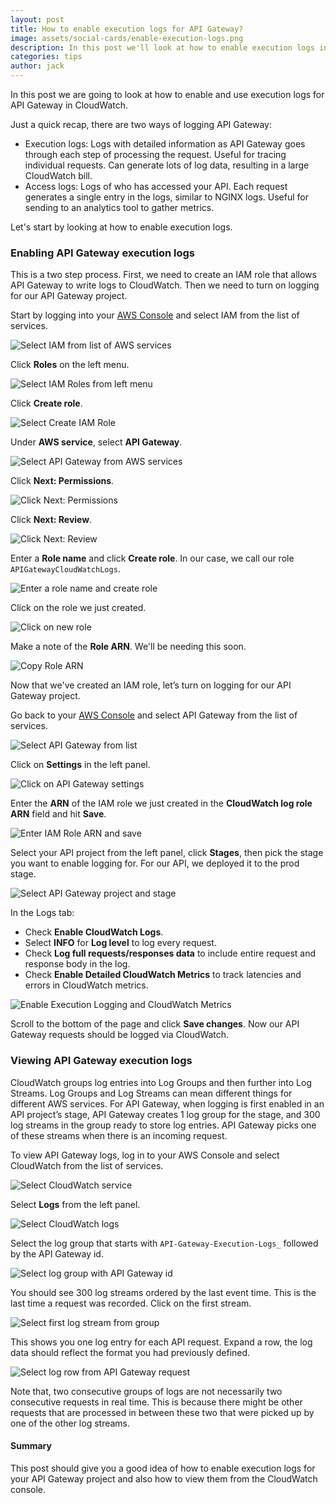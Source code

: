 ```yaml
---
layout: post
title: How to enable execution logs for API Gateway?
image: assets/social-cards/enable-execution-logs.png
description: In this post we'll look at how to enable execution logs in API Gateway by creating an IAM role to allow API Gateway to log to CloudWatch. We'll also look at how to view API Gateway execution logs in the CloudWatch console by using the log groups and log streams that are created. 
categories: tips
author: jack
---
```


In this post we are going to look at how to enable and use execution logs for API Gateway in CloudWatch.

Just a quick recap, there are two ways of logging API Gateway:

- Execution logs: Logs with detailed information as API Gateway goes through each step of processing the request. Useful for tracing individual requests. Can generate lots of log data, resulting in a large CloudWatch bill.
- Access logs: Logs of who has accessed your API. Each request generates a single entry in the logs, similar to NGINX logs. Useful for sending to an analytics tool to gather metrics.

Let's start by looking at how to enable execution logs.


### Enabling API Gateway execution logs

This is a two step process. First, we need to create an IAM role that allows API Gateway to write logs to CloudWatch. Then we need to turn on logging for our API Gateway project.

Start by logging into your [AWS Console](https://console.aws.amazon.com/) and select IAM from the list of services.

![Select IAM from list of AWS services](https://d33wubrfki0l68.cloudfront.net/07bc0503a7d837f6f3c284b498d225b58dac783f/aa9a2/assets/logging/select-iam-service.png)

Click **Roles** on the left menu.

![Select IAM Roles from left menu](https://d33wubrfki0l68.cloudfront.net/fbc6e501d1350a7177a00cf593d0749d14c6e326/b3770/assets/logging/select-iam-roles.png)

Click **Create role**.

![Select Create IAM Role](https://d33wubrfki0l68.cloudfront.net/8857bba78f8b2c909a80d8989788fc254d433c3f/267bd/assets/logging/select-create-iam-role.png)

Under **AWS service**, select **API Gateway**.

![Select API Gateway from AWS services](https://d33wubrfki0l68.cloudfront.net/6f777a1046a80b7b200b64b1e971330191e7f3fe/49e68/assets/logging/select-api-gateway-iam-role.png)

Click **Next: Permissions**.

![Click Next: Permissions](https://d33wubrfki0l68.cloudfront.net/f29c9b06f7b09832dd25f788fac7cebcfc94a866/164f3/assets/logging/select-iam-role-attach-permissions.png)

Click **Next: Review**.

![Click Next: Review](https://d33wubrfki0l68.cloudfront.net/ebbba71519556778ac91a19fcc0c40421084c7d8/a8471/assets/logging/select-review-iam-role.png)

Enter a **Role name** and click **Create role**. In our case, we call our role `APIGatewayCloudWatchLogs`.

![Enter a role name and create role](https://d33wubrfki0l68.cloudfront.net/d7cee9dcd3dc60673426940c059c9f1fe1ff6698/a7390/assets/logging/fill-in-iam-role-info.png)

Click on the role we just created.

![Click on new role](https://d33wubrfki0l68.cloudfront.net/8c66c2eeacb2a0e946276671988746a0f1ad23e8/66076/assets/logging/select-created-api-gateway-iam-role.png)

Make a note of the **Role ARN**. We'll be needing this soon.

![Copy Role ARN](https://d33wubrfki0l68.cloudfront.net/f308acfc467e0e31b2543785e62ee37170289bb9/1d8c5/assets/logging/iam-role-arn.png)

Now that we've created an IAM role, let’s turn on logging for our API Gateway project.

Go back to your [AWS Console](https://console.aws.amazon.com/) and select API Gateway from the list of services.

![Select API Gateway from list](https://d33wubrfki0l68.cloudfront.net/43d4ff3647df55040a6b5e34df09aa3bdd45a059/9bc20/assets/logging/select-api-gateway-service.png)

Click on **Settings** in the left panel.

![Click on API Gateway settings](https://d33wubrfki0l68.cloudfront.net/e6fc71499ce75b914437ee6cba01b236c32569c8/2bc8b/assets/logging/select-api-gateway-settings.png)

Enter the **ARN** of the IAM role we just created in the **CloudWatch log role ARN** field and hit **Save**.

![Enter IAM Role ARN and save](https://d33wubrfki0l68.cloudfront.net/9915ca6535e00478ea77b6bce1c8a136b9ddb4b0/af784/assets/logging/fill-in-api-gateway-cloudwatch-info.png)

Select your API project from the left panel, click **Stages**, then pick the stage you want to enable logging for. For our API, we deployed it to the prod stage.

![Select API Gateway project and stage](https://d33wubrfki0l68.cloudfront.net/53d1bb6c9e74b004b5649e277f6de98ce6359711/a5705/assets/logging/select-api-gateway-stage.png)

In the Logs tab:

- Check **Enable CloudWatch Logs**.
- Select **INFO** for **Log level** to log every request.
- Check **Log full requests/responses data** to include entire request and response body in the log.
- Check **Enable Detailed CloudWatch Metrics** to track latencies and errors in CloudWatch metrics.

![Enable Execution Logging and CloudWatch Metrics](https://d33wubrfki0l68.cloudfront.net/dc97716952073a07ec44dcb9cd7f7745d50279f3/12709/assets/logging/fill-in-api-gateway-logging-info.png)

Scroll to the bottom of the page and click **Save changes**. Now our API Gateway requests should be logged via CloudWatch.


### Viewing API Gateway execution logs

CloudWatch groups log entries into Log Groups and then further into Log Streams. Log Groups and Log Streams can mean different things for different AWS services. For API Gateway, when logging is first enabled in an API project’s stage, API Gateway creates 1 log group for the stage, and 300 log streams in the group ready to store log entries. API Gateway picks one of these streams when there is an incoming request.

To view API Gateway logs, log in to your AWS Console and select CloudWatch from the list of services.

![Select CloudWatch service](https://d33wubrfki0l68.cloudfront.net/eff00ffdc2b2680ebeeac8c09db64c1db8431d29/e69b0/assets/logging/select-cloudwatch-service.png)

Select **Logs** from the left panel.

![Select CloudWatch logs](https://d33wubrfki0l68.cloudfront.net/93be646196ce32a9e020f95e53a2a5d62c4a4df9/bfcbc/assets/logging/select-cloudwatch-logs.png)

Select the log group that starts with `API-Gateway-Execution-Logs_` followed by the API Gateway id.

![Select log group with API Gateway id](https://d33wubrfki0l68.cloudfront.net/8d0374141cef8e64b57ef4380a9bbc70c4bfcf35/1cc29/assets/logging/select-cloudwatch-api-gateway-log-group.png)

You should see 300 log streams ordered by the last event time. This is the last time a request was recorded. Click on the first stream.

![Select first log stream from group](https://d33wubrfki0l68.cloudfront.net/94795fb484a734fd43be762ce15ec2ad432dd55e/0f37a/assets/logging/select-cloudwatch-api-gateway-log-stream.png)

This shows you one log entry for each API request. Expand a row, the log data should reflect the format you had previously defined.

![Select log row from API Gateway request](https://d33wubrfki0l68.cloudfront.net/22d1a2381b583cf7601b0f198394b2a3c359f7b1/f2bc0/assets/logging/cloudwatch-api-gateway-log-entries.png)

Note that, two consecutive groups of logs are not necessarily two consecutive requests in real time. This is because there might be other requests that are processed in between these two that were picked up by one of the other log streams.

#### Summary

This post should give you a good idea of how to enable execution logs for your API Gateway project and also how to view them from the CloudWatch console.
